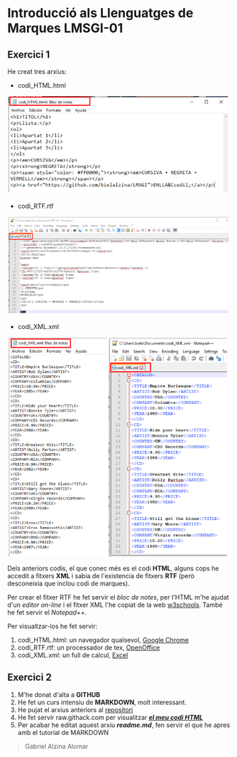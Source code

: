# Introducció als Llenguatges de Marques LMSGI-01

## Exercici 1

He creat tres arxius:
* codi_HTML.html

 ![codi_html](https://github.com/bielalzina/LMSGI/blob/master/captures/html_code.png)
* codi_RTF.rtf

![codi_rtf](https://github.com/bielalzina/LMSGI/blob/master/captures/rtf_code.png)
* codi_XML.xml

![codi_xml](https://github.com/bielalzina/LMSGI/blob/master/captures/xml_code.png)

Dels anteriors codis, el que conec més es el codi **HTML**, alguns cops he accedit a fitxers **XML** i sabia de l'existencia de fitxers **RTF** (però desconeixia que inclou codi de marques).

Per crear el fitxer RTF he fet servir el _bloc de notes_, per l'HTML m'he ajudat d'un _editor on-line_ i el fitxer XML l'he copiat de la web [w3schools](https://www.w3schools.com/xml/cd_catalog.xml). També he fet servir el _Notepad++_.

Per visualtzar-los he fet servir:

1. codi_HTML.html: un navegador qualsevol, [Google Chrome](https://drive.google.com/file/d/1OxKaLlw0QriALtwlBgFDBZsI6idz3L99/view?usp=sharing)
2. codi_RTF.rtf: un processador de tex, [OpenOffice](https://drive.google.com/file/d/1F26BWTWiz68z94VTV8M7Ko30sSucc-Q8/view?usp=sharing)
3. codi_XML.xml: un full de calcul, [Excel](https://drive.google.com/file/d/1vaeoT0XW7d3_6x-Nd07Cj47NTN9BKP9M/view?usp=sharing)

## Exercici 2

1. M'he donat d'alta a **GITHUB**
2. He fet un curs intensiu de **MARKDOWN**, molt interessant.
3. He pujat el arxius anteriors al [repositori](https://github.com/bielalzina/LMSGI)
4. He fet servir raw.githack.com per visualitzar [**_el meu codi HTML_**](https://raw.githack.com/bielalzina/LMSGI/master/codi_HTML.html)
5. Per acabar he editat aquest arxiu **_readme.md_**, fen servir el que he apres amb el tutorial de MARKDOWN

> Gabriel Alzina Alomar
